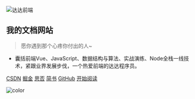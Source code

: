 <!-- 封面页 -->
![达达前端](https://cdn.jsdelivr.net/gh/webVueBlog/dadapic/img/hero.png)

<!-- # 达达前端 -->

## 我的文档网站
> 愿你遇到那个心疼你付出的人~

<!-- * 记录每一天的进步, 一分耕耘，一分收获
* 达达前端技术社群：一个有趣的且乐于分享的人。 -->
* 囊括前端Vue、JavaScript、数据结构与算法、实战演练、Node全栈一线技术，紧跟业界发展步伐，一个热爱前端的达达程序员。

[CSDN](https://blog.csdn.net/qq_36232611)
[掘金](https://juejin.im/user/5a16e1f3f265da43128096cb)
[思否](https://segmentfault.com/u/dashucoding)
[简书](https://www.jianshu.com/u/c785ece603d1)
[GitHub](https://github.com/huangguangda)
[开始阅读](/README.md)

<!-- 背景色 -->
![color](#fff)